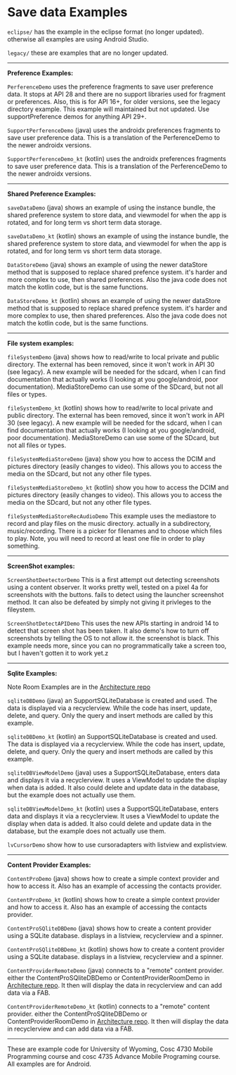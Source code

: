 Save data Examples
===========
`eclipse/` has the example in the eclipse format (no longer updated).  otherwise all examples are using Android Studio.

`legacy/` these are examples that are no longer updated.

---

**Preference Examples:**

`PerferenceDemo` uses the preference fragments to save user preference data.  It stops at API 28 and there are no support libraries used for fragment or preferences. Also, this is for API 16+, for older versions, see the legacy directory example.  This example will maintained but not updated.   Use supportPreference demos for anything API 29+.

`SupportPerferenceDemo` (java) uses the androidx preferences fragments to save user preference data.  This is a translation of the PerferenceDemo to the newer androidx versions.  

`SupportPerferenceDemo_kt` (kotlin) uses the androidx preferences fragments to save user preference data.  This is a translation of the PerferenceDemo to the newer androidx versions.  

---

**Shared Preference Examples:**

`saveDataDemo` (java) shows an example of using the instance bundle,  the shared preference system to store data, and viewmodel for when the app is rotated, and for long term vs short term data storage.

`saveDataDemo_kt` (kotlin) shows an example of using the instance bundle,  the shared preference system to store data, and viewmodel for when the app is rotated, and for long term vs short term data storage.

`DataStoreDemo` (java) shows an example of using the newer dataStore method that is supposed to replace shared prefence system.  it's harder and more complex to use, then shared preferences.  Also the java code does not match the kotlin code, but is the same functions.

`DataStoreDemo_kt` (kotlin) shows an example of using the newer dataStore method that is supposed to replace shared prefence system.  it's harder and more complex to use, then shared preferences.  Also the java code does not match the kotlin code, but is the same functions.

---

**File system examples:**

`fileSystemDemo` (java) shows how to read/write to local private and public directory. The external has been removed, since it won't work in API 30 (see legacy).  A new example will be needed for the sdcard, when I can find documentation that actually works (I looking at you google/android, poor documentation).  MediaStoreDemo can use some of the SDcard, but not all files or types.

`fileSystemDemo_kt` (kotlin) shows how to read/write to local private and public directory. The external has been removed, since it won't work in API 30 (see legacy).  A new example will be needed for the sdcard, when I can find documentation that actually works (I looking at you google/android, poor documentation).  MediaStoreDemo can use some of the SDcard, but not all files or types.

`fileSystemMediaStoreDemo` (java) show you how to access the DCIM and pictures directory (easily changes to video).  This allows you to access the media on the SDcard, but not any other file types.

`fileSystemMediaStoreDemo_kt` (kotlin) show you how to access the DCIM and pictures directory (easily changes to video).  This allows you to access the media on the SDcard, but not any other file types.

`fileSystemMediaStoreRecAudioDemo` This example uses the mediastore to record and play files on the music directory.  actually in a subdirectory, music/recording.  There is a picker for filenames and to choose which files to play.  Note, you will need to record at least one file in order to play something.


---

**ScreenShot examples:**

`ScreenShotDeetectorDemo`  This is a first attempt out detecting screenshots using a content observer.  It works pretty well, tested on a pixel 4a for screenshots with the buttons.  fails to detect using the launcher screenshot method.  It can also be defeated by simply not giving it privleges to the fileystem.  

`ScreenShotDetectAPIDemo` This uses the new APIs starting in android 14 to detect that screen shot has been taken.  It also demo's how to turn off screenshots by telling the OS to not allow it.  the screenshot is black.    This example needs more, since you can no programmatically take a screen too, but I haven't gotten it to work yet.z


---

**Sqlite Examples:** 

Note Room Examples are in the [Architecture repo](https://github.com/JimSeker/Architecture)

`sqliteDBDemo` (java) an SupportSQLiteDatabase is created and used.  The data is displayed via a recyclerview.  While the code has
 insert, update, delete, and query.  Only the query and insert methods are called by this example.

`sqliteDBDemo_kt` (kotlin) an SupportSQLiteDatabase is created and used.  The data is displayed via a recyclerview.  While the code has
 insert, update, delete, and query.  Only the query and insert methods are called by this example.

`sqliteDBViewModelDemo` (java) uses a SupportSQLiteDatabase, enters data and displays it via a recyclerview.  It uses a ViewModel to update the display when data is added.  It also could delete and update data in the database, but the example does not actually use them.

`sqliteDBViewModelDemo_kt` (kotlin) uses a SupportSQLiteDatabase, enters data and displays it via a recyclerview.  It uses a ViewModel to update the display when data is added.  It also could delete and update data in the database, but the example does not actually use them.

`lvCursorDemo` show how to use cursoradapters with listview and explistview.

---

**Content Provider Examples:** 

`ContentProDemo` (java) shows how to create a simple context provider and how to access it.  Also has an example of accessing the contacts provider.

`ContentProDemo_kt` (kotlin) shows how to create a simple context provider and how to access it.  Also has an example of accessing the contacts provider.

`ContentProSQliteDBDemo` (java)  shows how to create a content provider using a SQLite database.   displays in a listview, recyclerview and a spinner.

`ContentProSQliteDBDemo_kt` (kotlin) shows how to create a content provider using a SQLite database.   displays in a listview, recyclerview and a spinner.

`ContentProviderRemoteDemo` (java) connects to a "remote" content provider.  either the ContentProSQliteDBDemo or ContentProviderRoomDemo in [Architecture repo](https://github.com/JimSeker/Architecture).  It then will display the data in recyclerview and can add data via a FAB.

`ContentProviderRemoteDemo_kt` (kotlin) connects to a "remote" content provider.  either the ContentProSQliteDBDemo or ContentProviderRoomDemo in [Architecture repo](https://github.com/JimSeker/Architecture).  It then will display the data in recyclerview and can add data via a FAB.

---

These are example code for University of Wyoming, Cosc 4730 Mobile Programming course and cosc 4735 Advance Mobile Programing course. 
All examples are for Android.
